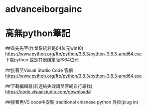 advanceiborgainc
================

高無python筆記
==============


##首先先至(作業系統若是64位元win10) <br>
https://www.python.org/ftp/python/3.8.3/python-3.8.3-amd64.exe <br>
下載python 或是其他穩定版本64位元<br>

##接著至Visual Studio Code 官網<br>
https://www.python.org/ftp/python/3.8.3/python-3.8.3-amd64.exe<br>


##下載編輯器(若連結失效請至官網自行尋找)<br>
https://code.visualstudio.com/download#<br>


##接著再VS code中安裝
traditional chianese
python 
外掛(plug in)
